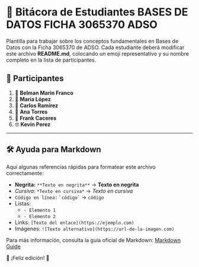 # 📘 Bitácora de Estudiantes BASES DE DATOS FICHA 3065370 ADSO

Plantilla para trabajar sobre los conceptos fundamentales en Bases de Datos con la Ficha 3065370 de ADSO.
Cada estudiante deberá modificar este archivo **README.md**, colocando un emoji representativo y su nombre completo en la lista de participantes.

## 📌 Participantes

1. 🚀 **Belman Marin Franco**
2. 🎸 **María López**
3. 🏀 **Carlos Ramírez**
4. 🎨 **Ana Torres**
5. 🎉 **Frank Caceres**
21. 🤓 **Kevin Perez**
---

## 🛠 Ayuda para Markdown

Aquí algunas referencias rápidas para formatear este archivo correctamente:

- **Negrita:** `**Texto en negrita**` → **Texto en negrita**
- *Cursiva:* `*Texto en cursiva*` → *Texto en cursiva*
- `Código en línea:` `` `código` `` → `código`
- Listas:
  - `- Elemento 1`
  - `- Elemento 2`
- Links: `[Texto del enlace](https://ejemplo.com)`
- Imágenes: `![Texto alternativo](https://url-de-la-imagen.com)`

Para más información, consulta la guía oficial de Markdown: [Markdown Guide](https://www.markdownguide.org/)

🚀 ¡Feliz edición! 🎉
